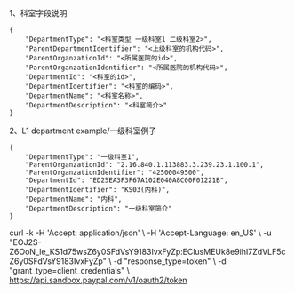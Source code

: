 1、科室字段说明

```
{
    "DepartmentType": "<科室类型 一级科室1 二级科室2>",
    "ParentDepartmentIdentifier": "<上级科室的机构代码>",
    "ParentOrganzationId": "<所属医院的id>",
    "ParentOrganzationIdentifier": "<所属医院的机构代码>",
    "DepartmentId": "<科室的id>",
    "DepartmentIdentifier": "<科室的编码>",
    "DepartmentName": "<科室名称>",
    "DepartmentDescription": "<科室简介>"
}
```

2、L1 department example/一级科室例子

```
{
    "DepartmentType": "一级科室1",
    "ParentOrganzationId": "2.16.840.1.113883.3.239.23.1.100.1",
    "ParentOrganzationIdentifier": "42500049500",
    "DepartmentId": "ED25EA3F3F67A102E040A8C00F01221B",
    "DepartmentIdentifier": "KS03(内科)",
    "DepartmentName": "内科",
    "DepartmentDescription": "一级科室简介"
}

```

curl -k -H 'Accept: application/json' \\ -H 'Accept-Language: en_US' \\ -u "EOJ2S-Z6OoN_le_KS1d75wsZ6y0SFdVsY9183IvxFyZp:EClusMEUk8e9ihI7ZdVLF5cZ6y0SFdVsY9183IvxFyZp" \\ -d "response_type=token" \\ -d "grant_type=client_credentials" \\ https://api.sandbox.paypal.com/v1/oauth2/token
